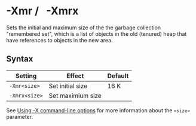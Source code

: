 <!--
* Copyright (c) 2017, 2020 IBM Corp. and others
*
* This program and the accompanying materials are made
* available under the terms of the Eclipse Public License 2.0
* which accompanies this distribution and is available at
* https://www.eclipse.org/legal/epl-2.0/ or the Apache
* License, Version 2.0 which accompanies this distribution and
* is available at https://www.apache.org/licenses/LICENSE-2.0.
*
* This Source Code may also be made available under the
* following Secondary Licenses when the conditions for such
* availability set forth in the Eclipse Public License, v. 2.0
* are satisfied: GNU General Public License, version 2 with
* the GNU Classpath Exception [1] and GNU General Public
* License, version 2 with the OpenJDK Assembly Exception [2].
*
* [1] https://www.gnu.org/software/classpath/license.html
* [2] http://openjdk.java.net/legal/assembly-exception.html
*
* SPDX-License-Identifier: EPL-2.0 OR Apache-2.0 OR GPL-2.0 WITH
* Classpath-exception-2.0 OR LicenseRef-GPL-2.0 WITH Assembly-exception
-->

# -Xmr / &nbsp; -Xmrx 


Sets the initial and maximum size of the the garbage collection "remembered set", which is a list of objects in the old (tenured) heap that have references to objects in the new area. 

## Syntax

| Setting       | Effect            | Default                   |
|---------------|-------------------|---------------------------|
| `-Xmr<size>`  | Set initial size  | 16 K                      |
| `-Xmrx<size>` | Set maximium size |                           |

See [Using -X command-line options](x_jvm_commands.md) for more information about the `<size>` parameter.


<!-- ==== END OF TOPIC ==== xmr.md ==== -->
<!-- ==== END OF TOPIC ==== xmrx.md ==== -->

